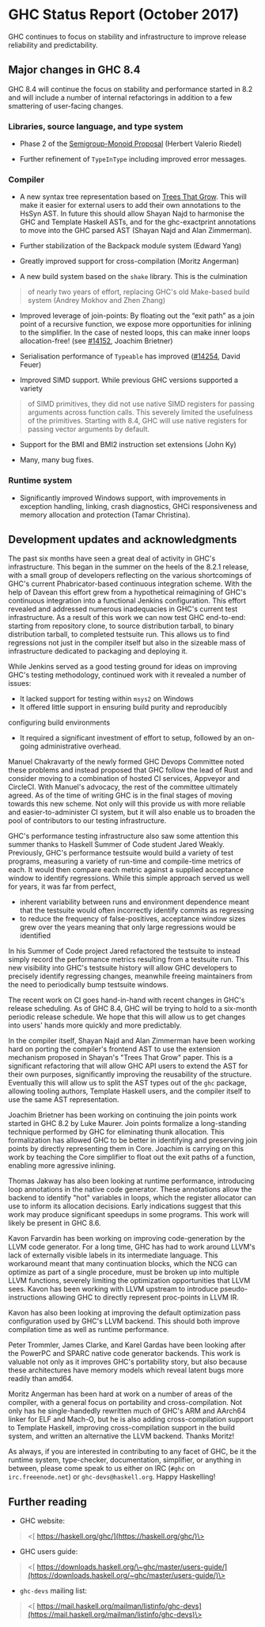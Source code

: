# GHC Status Report (October 2017)


GHC continues to focus on stability and infrastructure to improve
release reliability and predictability.

## Major changes in GHC 8.4


GHC 8.4 will continue the focus on stability and performance started in 8.2 and
will include a number of internal refactorings in addition to a few smattering
of user-facing changes.

### Libraries, source language, and type system

-  Phase 2 of the [ Semigroup-Monoid Proposal](https://prime.haskell.org/wiki/Libraries/Proposals/SemigroupMonoid) (Herbert Valerio Riedel)

- Further refinement of `TypeInType` including improved error messages.

### Compiler

-   A new syntax tree representation based on [ Trees That Grow](http://www.jucs.org/jucs_23_1/trees_that_grow/jucs_23_01_0042_0062_najd.pdf). This will make it easier for external users to add their own annotations to the HsSyn AST.  In future this should allow Shayan Najd to harmonise the GHC and Template Haskell ASTs, and for the ghc-exactprint annotations to move into the GHC parsed AST (Shayan Najd and Alan Zimmerman).

-   Further stabilization of the Backpack module system (Edward Yang)

-   Greatly improved support for cross-compilation (Moritz Angerman)

-   A new build system based on the `shake` library. This is the culmination

>
>
> of nearly two years of effort, replacing GHC's old Make-based build system
> (Andrey Mokhov and Zhen Zhang)
>
>

-   Improved leverage of join-points: By floating out the “exit path” as a join point of a recursive function, we expose more opportunities for inlining to the simplifier. In the case of nested loops, this can make inner loops allocation-free! (see [\#14152](https://gitlab.haskell.org//ghc/ghc/issues/14152), Joachim Brietner)

-   Serialisation performance of `Typeable` has improved ([\#14254](https://gitlab.haskell.org//ghc/ghc/issues/14254), David Feuer)

-   Improved SIMD support. While previous GHC versions supported a variety

>
>
> of SIMD primitives, they did not use native SIMD registers for passing
> arguments across function calls. This severely limited the usefulness of the
> primitives. Starting with 8.4, GHC will use native registers for passing
> vector arguments by default.
>
>

-   Support for the BMI and BMI2 instruction set extensions (John Ky)

-   Many, many bug fixes.

### Runtime system

-   Significantly improved Windows support, with improvements in exception handling, linking, crash diagnostics, GHCi responsiveness and memory allocation and protection (Tamar Christina).

## Development updates and acknowledgments


The past six months have seen a great deal of activity in GHC's infrastructure.
This began in the summer on the heels of the 8.2.1 release, with a small group
of developers reflecting on the various shortcomings of GHC's current
Phabricator-based continuous integration scheme. With the help of Davean this
effort grew from a hypothetical reimagining of GHC's continuous integration into
a functional Jenkins configuration. This effort revealed and addressed numerous
inadequacies in GHC's current test infrastructure. As a result of this work we
can now test GHC end-to-end: starting from repository clone, to source
distribution tarball, to binary distribution tarball, to completed testsuite
run. This allows us to find regressions not just in the compiler itself but also
in the sizeable mass of infrastructure dedicated to packaging and deploying it.


While Jenkins served as a good testing ground for ideas on improving GHC's
testing methodology, continued work with it revealed a number of issues:

- It lacked support for testing within `msys2` on Windows 
- It offered little support in ensuring build purity and reproducibly


configuring build environments

- It required a significant investment of effort to setup, followed by an
  on-going administrative overhead.


Manuel Chakravarty of the newly formed GHC Devops Committee noted these problems
and instead proposed that GHC follow the lead of Rust and consider moving to a combination of hosted
CI services, Appveyor and CircleCI. With Manuel's advocacy, the rest
of the committee ultimately agreed. As of the time of writing GHC is in the
final stages of moving towards this new scheme. Not only will this provide us
with more reliable and easier-to-administer CI system, but it will also
enable us to broaden the pool of contributors to our testing infrastructure.


GHC's performance testing infrastructure also saw some attention this summer
thanks to Haskell Summer of Code student Jared Weakly. Previously, GHC's
performance testsuite would build a variety of test programs, measuring a
variety of run-time and compile-time metrics of each. It would then compare each
metric against a supplied acceptance window to identify regressions. While this
simple approach served us well for years, it was far from perfect,

- inherent variability between runs and environment dependence meant that the testsuite would often incorrectly identify commits as regressing
- to reduce the frequency of false-positives, acceptance window sizes grew over the years meaning that only large regressions would be identified


In his Summer of Code project Jared refactored the testsuite to instead simply
record the performance metrics resulting from a testsuite run. This new
visibility into GHC's testsuite history will allow GHC developers to precisely
identify regressing changes, meanwhile freeing maintainers from the need to
periodically bump testsuite windows.


The recent work on CI goes hand-in-hand with recent changes in GHC's release
scheduling. As of GHC 8.4, GHC will be trying to hold to a six-month periodic
release schedule. We hope that this will allow us to get changes into users'
hands more quickly and more predictably.


In the compiler itself, Shayan Najd and Alan Zimmerman have been working hard on
porting the compiler's frontend AST to use the extension mechanism proposed
in Shayan's "Trees That Grow" paper. This is a significant refactoring that will
allow GHC API users to extend the AST for their own purposes, significantly
improving the reusability of the structure. Eventually this will allow us to
split the AST types out of the `ghc` package, allowing tooling authors, Template
Haskell users, and the compiler itself to use the same AST representation.


Joachim Brietner has been working on continuing the join points work started
in GHC 8.2 by Luke Maurer. Join points formalize a long-standing technique performed
by GHC for eliminating thunk allocation. This formalization has allowed GHC to
be better in identifying and preserving join points by directly representing
them in Core. Joachim is carrying on this work by teaching the Core simplifier
to float out the exit paths of a function, enabling more agressive inlining.


Thomas Jakway has also been looking at runtime performance, introducing loop
annotations in the native code generator. These annotations allow the backend to
identify "hot" variables in loops, which the register allocator can use to
inform its allocation decisions. Early indications suggest that this work may
produce significant speedups in some programs. This work will likely be present
in GHC 8.6.


Kavon Farvardin has been working on improving code-generation by the LLVM code
generator. For a long time, GHC has had to work around LLVM's lack
of externally visible labels in its intermediate language. This workaround meant
that many continuation blocks, which the NCG can optimize as
part of a single procedure, must be broken up into multiple LLVM functions, 
severely limiting the optimization opportunities that LLVM sees. Kavon has been
working with LLVM upstream to introduce pseudo-instructions allowing
GHC to directly represent proc-points in LLVM IR.


Kavon has also been looking at improving the default optimization pass
configuration used by GHC's LLVM backend. This should both improve compilation
time as well as runtime performance.


Peter Trommler, James Clarke, and Karel Gardas have been looking after the
PowerPC and SPARC native code generator backends. This work is valuable not only
as it improves GHC's portability story, but also because these architectures
have memory models which reveal latent bugs more readily than amd64.


Moritz Angerman has been hard at work on a number of areas of the compiler, with
a general focus on portability and cross-compilation. Not only has he
single-handedly rewritten much of GHC's ARM and AArch64 linker for ELF and Mach-O, but he is also
adding cross-compilation support to Template Haskell, improving
cross-compilation support in the build system, and written an alternative the LLVM backend.
Thanks Moritz!


As always, if you are interested in contributing to any facet of GHC,
be it the runtime system, type-checker, documentation, simplifier, or anything in
between, please come speak to us either on IRC (`#ghc` on
`irc.freeenode.net`) or `ghc-devs@haskell.org`. Happy Haskelling!

## Further reading

-   GHC website:

>
>
> \<[ https://haskell.org/ghc/](https://haskell.org/ghc/)\>
>
>

-   GHC users guide:

>
>
> \<[ https://downloads.haskell.org/\~ghc/master/users-guide/](https://downloads.haskell.org/~ghc/master/users-guide/)\>
>
>

-   `ghc-devs` mailing list:

>
>
> \<[ https://mail.haskell.org/mailman/listinfo/ghc-devs](https://mail.haskell.org/mailman/listinfo/ghc-devs)\>
>
>

